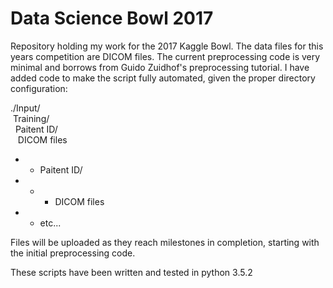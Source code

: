 # Data Science Bowl 2017

Repository holding my work for the 2017 Kaggle Bowl. The data files for this years competition are DICOM files.
The current preprocessing code is very minimal and borrows from Guido Zuidhof's preprocessing tutorial.
I have added code to make the script fully automated, given the proper directory configuration:

./Input/  
&nbsp;Training/  
&nbsp;&nbsp;Paitent ID/  
&nbsp;&nbsp;&nbsp;DICOM files  
+ + Paitent ID/  
+ + + DICOM files  
+ + etc...

Files will be uploaded as they reach milestones in completion, starting with the initial preprocessing code.

These scripts have been written and tested in python 3.5.2
